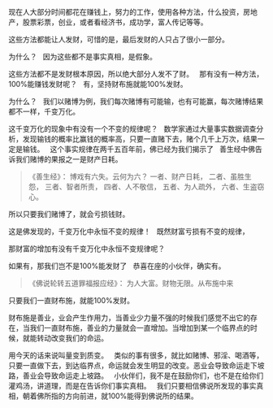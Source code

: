 现在人大部分时间都花在赚钱上，努力的工作，使用各种方法，什么投资，房地产，股票彩票，创业，或者看经济书，成功学，富人传记等等。

这些方法都能让人发财，可惜的是，最后发财的人只占了很小一部分。

为什么？
&nbsp;
因为这些都不是事实真相，是假象。

这些方法都不是发财根本原因，所以绝大部分人发不了财。
&nbsp;
那有没有一种方法，100%能赚钱发财呢？
&nbsp;
有，坚持财布施就能100%发财。

为什么？
&nbsp;
我们以赌博为例，我们每次赌博有可能输，也有可能赢，每次赌博结果都不一样，千变万化。

这千变万化的现象中有没有一个不变的规律呢？
&nbsp;
数学家通过大量事实数据调查分析，发现输钱的概率比赢钱的概率高，只要一直赌下去，赌个几千上万次，结果一定是输钱。
&nbsp;
这个事实规律在两千五百年前，佛已经为我们揭示了
&nbsp;
善生经中佛告诉我们赌博的果报之一是财产日耗。

> 《善生经》：
> 博戏有六失。云何为六？
> 一者、财产日耗，
> 二者、虽胜生怨，
> 三者、智者所责，
> 四者、人不敬信，
> 五者、为人疏外，
> 六者、生盗窃心。

所以只要我们赌博了，就会亏损钱财。

这是佛发现的，千变万化中永恒不变的规律！
&nbsp;
既然财富亏损有不变的规律，

那财富的增加有没有千变万化中永恒不变规律呢？

如果有，那我们岂不是100%能发财了
&nbsp;
恭喜在座的小伙伴，确实有。
&nbsp;
> 《佛说轮转五道罪福报应经》：
> 为人大富。财物无限。从布施中来 

只要我们一直财布施，就能100%发财。

财布施是善业，业会产生作用力，当善业少力量不强的时候我们感觉不出它的存在，当我们一直财布施，善业的力量就会一直增加。当增加到某一个临界点的时候，就能转动改变我们的命运。

用今天的话来说叫量变到质变。
&nbsp;
类似的事有很多，就比如赌博、邪淫、喝酒等，只要一直做下去，到达临界点，命运就会发生明显的改变。恶业会导致命运走下坡路，善业会导致命运走上坡路。
&nbsp;
小伙伴们，我不是在鼓励你们，也不是在给你们灌鸡汤，讲道理，而是在告诉你们事实真相。
&nbsp;
我们只要相信佛说所发现的事实真相，朝着佛所指的方向前进，就100%能得到佛说所的结果。